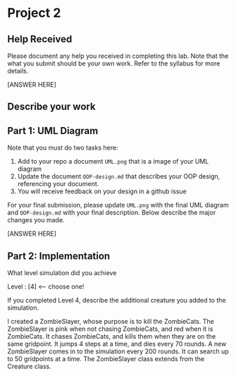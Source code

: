 # Project 2


## Help Received

Please document any help you received in completing this lab. Note that the what you submit should be your own work. Refer to the syllabus for more details. 

[ANSWER HERE]

## Describe your work


## Part 1: UML Diagram

Note that you must do two tasks here:

1. Add to your repo a document `UML.png` that is a image of your UML diagram
2. Update the document `OOP-design.md` that describes your OOP design, referencing your document.
3. You will receive feedback on your design in a github issue

For your final submission, please update `UML.png` with the final UML diagram and `OOP-design.md` with your final description. Below describe the major changes you made.

[ANSWER HERE]

## Part 2: Implementation

What level simulation did you achieve

Level : [4] <-- choose one!

If you completed Level 4, describe the additional creature you added to the simulation.

I created a ZombieSlayer, whose purpose is to kill the ZombieCats. The ZombieSlayer is pink when not chasing ZombieCats, and red when it is ZombieCats. It chases ZombieCats, and kills them when they are on the same gridpoint. It jumps 4 steps at a time, and dies every 70 rounds. A new ZombieSlayer comes in to the simulation every 200 rounds. It can search up to 50 gridpoints at a time. The ZombieSlayer class extends from the Creature class.

